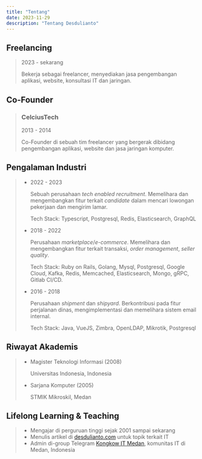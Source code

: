 ```yaml
---
title: "Tentang"
date: 2023-11-29
description: "Tentang Desdulianto"
---
```

## Freelancing

> 2023 - sekarang
>
> Bekerja sebagai freelancer, menyediakan jasa pengembangan aplikasi, website, konsultasi IT dan jaringan.

## Co-Founder

> ### CelciusTech
>
> 2013 - 2014
>
> Co-Founder di sebuah tim freelancer yang bergerak dibidang pengembangan aplikasi, website dan jasa jaringan komputer.

## Pengalaman Industri

> - 2022 - 2023
>
>   Sebuah perusahaan *tech enabled recruitment*. Memelihara dan mengembangkan fitur terkait *candidate* dalam mencari lowongan pekerjaan dan mengirim lamar.
>
>   Tech Stack: Typescript, Postgresql, Redis, Elasticsearch, GraphQL
>
> - 2018 - 2022
>
>   Perusahaan *marketplace*/*e-commerce*. Memelihara dan mengembangkan fitur terkait transaksi, *order management*, *seller quality*.
>
>   Tech Stack: Ruby on Rails, Golang, Mysql, Postgresql, Google Cloud, Kafka, Redis, Memcached, Elasticsearch, Mongo, gRPC, Gitlab CI/CD.
>
> - 2016 - 2018
>
>   Perusahaan *shipment* dan *shipyard*. Berkontribusi pada fitur perjalanan dinas, mengimplementasi dan memelihara sistem email internal.
>
>   Tech Stack: Java, VueJS, Zimbra, OpenLDAP, Mikrotik, Postgresql

## Riwayat Akademis

> - Magister Teknologi Informasi (2008)
>
>   Universitas Indonesia, Indonesia
>
> - Sarjana Komputer (2005)
>
>   STMIK Mikroskil, Medan

## Lifelong Learning & Teaching

> - Mengajar di perguruan tinggi sejak 2001 sampai sekarang
> - Menulis artikel di [desdulianto.com](/) untuk topik terkait IT
> - Admin di-group Telegram [Kongkow IT Medan](https://t.me/KongkowITMedan), komunitas IT di Medan, Indonesia
